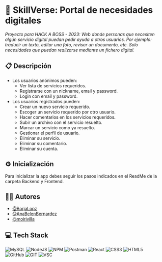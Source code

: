 # 🧩 SkillVerse: Portal de necesidades digitales

_Proyecto para HACK A BOSS - 2023: Web donde personas que necesiten algún servicio digital puedan pedir ayuda a otros usuarios. Por ejemplo: traducir un texto, editar una foto, revisar un documento, etc. Solo necesidades que puedan realizarse mediante un fichero digital._

## 📋 Descripción

- Los usuarios anónimos pueden:
  - Ver lista de servicios requeridos.
  - Registrarse con un nickname, email y password.
  - Login con email y password.
- Los usuarios registrados pueden:
  - Crear un nuevo servicio requerido.
  - Escoger un servicio requerido por otro usuario.
  - Hacer comentarios en los servicios requeridos.
  - Subir un archivo con el servicio resuelto.
  - Marcar un servicio como ya resuelto.
  - Gestionar el perfil de usuario.
  - Eliminar su servicio.
  - Eliminar su comentario.
  - Eliminar su cuenta.

## ⚙ Inicialización

Para inicializar la app debes seguir los pasos indicados en el ReadMe de la carpeta Backend y Frontend.

## 👩‍💻 Autores

- [@BorjaLopz](https://github.com/BorjaLopz)
- [@AnaBelenBernardez](https://github.com/AnaBelenBernardez)
- [@moirivilla](https://github.com/moirivilla)

## 💻 Tech Stack

![MySQL](https://img.shields.io/badge/MySQL-005C84?style=for-the-badge&logo=mysql&logoColor=white)
![NodeJS](https://img.shields.io/badge/Node.js-43853D?style=for-the-badge&logo=node.js&logoColor=white)
![NPM](https://img.shields.io/badge/NPM-%23CB3837.svg?style=for-the-badge&logo=npm&logoColor=white)
![Postman](https://img.shields.io/badge/Postman-FF6C37?style=for-the-badge&logo=postman&logoColor=white)
![React](https://img.shields.io/badge/react-%2320232a.svg?style=for-the-badge&logo=react&logoColor=%2361DAFB)
![CSS3](https://img.shields.io/badge/css3-%231572B6.svg?style=for-the-badge&logo=css3&logoColor=white)
![HTML5](https://img.shields.io/badge/html5-%23E34F26.svg?style=for-the-badge&logo=html5&logoColor=white)
![GitHub](https://img.shields.io/badge/GitHub-100000?style=for-the-badge&logo=github&logoColor=white)
![GIT](https://img.shields.io/badge/GIT-E44C30?style=for-the-badge&logo=git&logoColor=white)
![VSC](https://img.shields.io/badge/Visual_Studio_Code-0078D4?style=for-the-badge&logo=visual%20studio%20code&logoColor=white)
